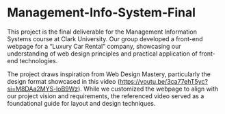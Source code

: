 # Management-Info-System-Final<Luxury-Car-Rental>

This project is the final deliverable for the Management Information Systems course at Clark University. Our group developed a front-end webpage for a “Luxury Car Rental” company, showcasing our understanding of web design principles and practical application of front-end technologies.

The project draws inspiration from Web Design Mastery, particularly the design format showcased in this video (https://youtu.be/3ca77ehT5yc?si=M8DAa2MYS-loB9Wz). While we customized the webpage to align with our project vision and requirements, the referenced video served as a foundational guide for layout and design techniques.





